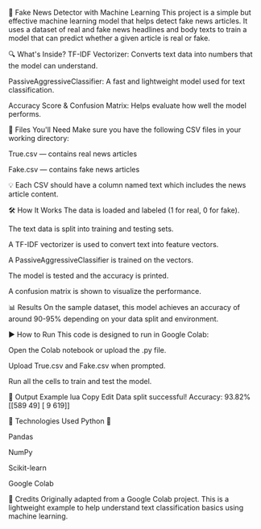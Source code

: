 📰 Fake News Detector with Machine Learning
This project is a simple but effective machine learning model that helps detect fake news articles. It uses a dataset of real and fake news headlines and body texts to train a model that can predict whether a given article is real or fake.

🔍 What's Inside?
TF-IDF Vectorizer: Converts text data into numbers that the model can understand.

PassiveAggressiveClassifier: A fast and lightweight model used for text classification.

Accuracy Score & Confusion Matrix: Helps evaluate how well the model performs.

📁 Files You'll Need
Make sure you have the following CSV files in your working directory:

True.csv — contains real news articles

Fake.csv — contains fake news articles

💡 Each CSV should have a column named text which includes the news article content.

🛠️ How It Works
The data is loaded and labeled (1 for real, 0 for fake).

The text data is split into training and testing sets.

A TF-IDF vectorizer is used to convert text into feature vectors.

A PassiveAggressiveClassifier is trained on the vectors.

The model is tested and the accuracy is printed.

A confusion matrix is shown to visualize the performance.

📊 Results
On the sample dataset, this model achieves an accuracy of around 90-95% depending on your data split and environment.

▶️ How to Run
This code is designed to run in Google Colab:

Open the Colab notebook or upload the .py file.

Upload True.csv and Fake.csv when prompted.

Run all the cells to train and test the model.

💬 Output Example
lua
Copy
Edit
Data split successful!
Accuracy: 93.82%
[[589   49]
 [  9 619]]

🧠 Technologies Used
Python 🐍

Pandas

NumPy

Scikit-learn

Google Colab

🙌 Credits
Originally adapted from a Google Colab project. This is a lightweight example to help understand text classification basics using machine learning.

